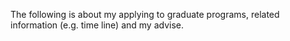<p> The following is about my applying to graduate programs, related information (e.g. time line) and my advise.</p>

